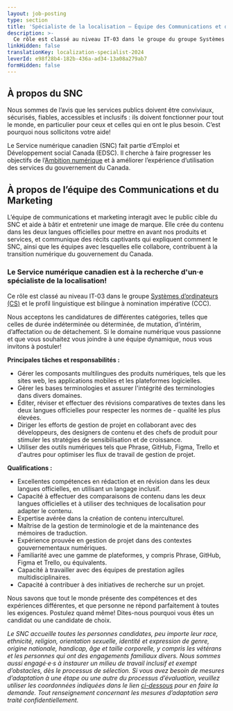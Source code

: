 ```yaml
---
layout: job-posting
type: section
title: 'Spécialiste de la localisation — Équipe des Communications et du Marketing '
description: >-
  Ce rôle est classé au niveau IT-03 dans le groupe du groupe Systèmes d’ordinateurs (CS) et le profil linguistique est bilingue à nomination impérative (CCC). 
linkHidden: false
translationKey: localization-specialist-2024
leverId: e98f28b4-182b-436a-ad34-13a08a279ab7
formHidden: false
---
```


## À propos du SNC 
Nous sommes de l’avis que les services publics doivent être conviviaux, sécurisés, fiables, accessibles et inclusifs : ils doivent fonctionner pour tout le monde, en particulier pour ceux et celles qui en ont le plus besoin. C’est pourquoi nous sollicitons votre aide!

Le Service numérique canadien (SNC) fait partie d’Emploi et Développement social Canada (EDSC). Il cherche à faire progresser les objectifs de l’[Ambition numérique](https://www.canada.ca/fr/gouvernement/systeme/gouvernement-numerique/plans-strategiques-operations-numeriques-gouvernement-canada/ambition-numerique-canada.html) et à améliorer l’expérience d’utilisation des services du gouvernement du Canada.

## À propos de l’équipe des Communications et du Marketing 

L’équipe de communications et marketing interagit avec le public cible du SNC et aide à bâtir et entretenir une image de marque. Elle crée du contenu dans les deux langues officielles pour mettre en avant nos produits et services, et communique des récits captivants qui expliquent comment le SNC, ainsi que les équipes avec lesquelles elle collabore, contribuent à la transition numérique du gouvernement du Canada.

### **Le Service numérique canadien est à la recherche d'un·e spécialiste de la localisation!**

Ce rôle est classé au niveau IT-03 dans le groupe [Systèmes d’ordinateurs (CS)](https://www.tbs-sct.canada.ca/agreements-conventions/view-visualiser-fra.aspx?id=1) et le profil linguistique est bilingue à nomination impérative (CCC). 

Nous acceptons les candidatures de différentes catégories, telles que celles de durée indéterminée ou déterminée, de mutation, d’intérim, d’affectation ou de détachement.  Si le domaine numérique vous passionne  et que vous souhaitez vous joindre à une équipe dynamique, nous vous invitons à postuler!

**Principales tâches et responsabilités :**
- Gérer les composants multilingues des produits numériques, tels que les sites web, les applications mobiles et les plateformes logicielles.
- Gérer les bases terminologies et assurer l'intégrité des terminologies dans divers domaines.
- Éditer, réviser et effectuer des révisions comparatives de textes dans les deux langues officielles pour respecter les normes de - qualité les plus élevées.
- Diriger les efforts de gestion de projet en collaborant avec des développeurs, des designers de contenu et des chefs de produit pour stimuler les stratégies de sensibilisation et de croissance.
- Utiliser des outils numériques tels que Phrase, GitHub, Figma, Trello et d'autres pour optimiser les flux de travail de gestion de projet.

**Qualifications :**
- Excellentes compétences en rédaction et en révision dans les deux langues officielles, en utilisant un langage inclusif.
- Capacité à effectuer des comparaisons de contenu dans les deux langues officielles et à utiliser des techniques de localisation pour adapter le contenu.
- Expertise avérée dans la création de contenu interculturel.
- Maîtrise de la gestion de terminologie et de la maintenance des mémoires de traduction.
- Expérience prouvée en gestion de projet dans des contextes gouvernementaux numériques.
- Familiarité avec une gamme de plateformes, y compris Phrase, GitHub, Figma et Trello, ou équivalents.
- Capacité à travailler avec des équipes de prestation agiles multidisciplinaires.
- Capacité à contribuer à des initiatives de recherche sur un projet.


Nous savons que tout le monde présente des compétences et des expériences différentes, et que personne ne répond parfaitement à toutes les exigences. Postulez quand même! Dites-nous pourquoi vous êtes un candidat ou une candidate de choix.

*Le SNC accueille toutes les personnes candidates, peu importe leur race, ethnicité, religion, orientation sexuelle, identité et expression de genre, origine nationale, handicap, âge et taille corporelle, y compris les vétérans et les personnes qui ont des engagements familiaux divers. Nous sommes aussi engagé·e·s à instaurer un milieu de travail inclusif et exempt d’obstacles, dès le processus de sélection. Si vous avez besoin de mesures d’adaptation à une étape ou une autre du processus d’évaluation, veuillez utiliser les coordonnées indiquées dans le lien [ci-dessous](https://www.canada.ca/fr/commission-fonction-publique/services/mesures-d-adaptation-matiere-evaluation.html) pour en faire la demande. Tout renseignement concernant les mesures d’adaptation sera traité confidentiellement.*

